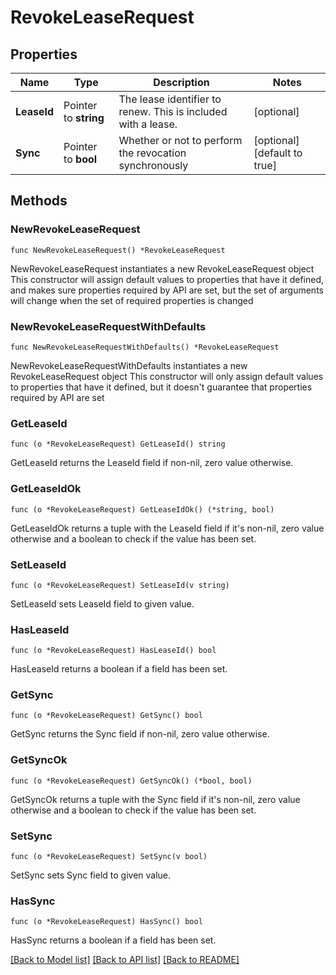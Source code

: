 # RevokeLeaseRequest


## Properties

Name | Type | Description | Notes
------------ | ------------- | ------------- | -------------
**LeaseId** | Pointer to **string** | The lease identifier to renew. This is included with a lease. | [optional] 
**Sync** | Pointer to **bool** | Whether or not to perform the revocation synchronously | [optional] [default to true]



## Methods


### NewRevokeLeaseRequest

`func NewRevokeLeaseRequest() *RevokeLeaseRequest`

NewRevokeLeaseRequest instantiates a new RevokeLeaseRequest object
This constructor will assign default values to properties that have it defined,
and makes sure properties required by API are set, but the set of arguments
will change when the set of required properties is changed

### NewRevokeLeaseRequestWithDefaults

`func NewRevokeLeaseRequestWithDefaults() *RevokeLeaseRequest`

NewRevokeLeaseRequestWithDefaults instantiates a new RevokeLeaseRequest object
This constructor will only assign default values to properties that have it defined,
but it doesn't guarantee that properties required by API are set


### GetLeaseId

`func (o *RevokeLeaseRequest) GetLeaseId() string`

GetLeaseId returns the LeaseId field if non-nil, zero value otherwise.

### GetLeaseIdOk

`func (o *RevokeLeaseRequest) GetLeaseIdOk() (*string, bool)`

GetLeaseIdOk returns a tuple with the LeaseId field if it's non-nil, zero value otherwise
and a boolean to check if the value has been set.

### SetLeaseId

`func (o *RevokeLeaseRequest) SetLeaseId(v string)`

SetLeaseId sets LeaseId field to given value.


### HasLeaseId

`func (o *RevokeLeaseRequest) HasLeaseId() bool`

HasLeaseId returns a boolean if a field has been set.




### GetSync

`func (o *RevokeLeaseRequest) GetSync() bool`

GetSync returns the Sync field if non-nil, zero value otherwise.

### GetSyncOk

`func (o *RevokeLeaseRequest) GetSyncOk() (*bool, bool)`

GetSyncOk returns a tuple with the Sync field if it's non-nil, zero value otherwise
and a boolean to check if the value has been set.

### SetSync

`func (o *RevokeLeaseRequest) SetSync(v bool)`

SetSync sets Sync field to given value.


### HasSync

`func (o *RevokeLeaseRequest) HasSync() bool`

HasSync returns a boolean if a field has been set.









[[Back to Model list]](../README.md#documentation-for-models) [[Back to API list]](../README.md#documentation-for-api-endpoints) [[Back to README]](../README.md)


